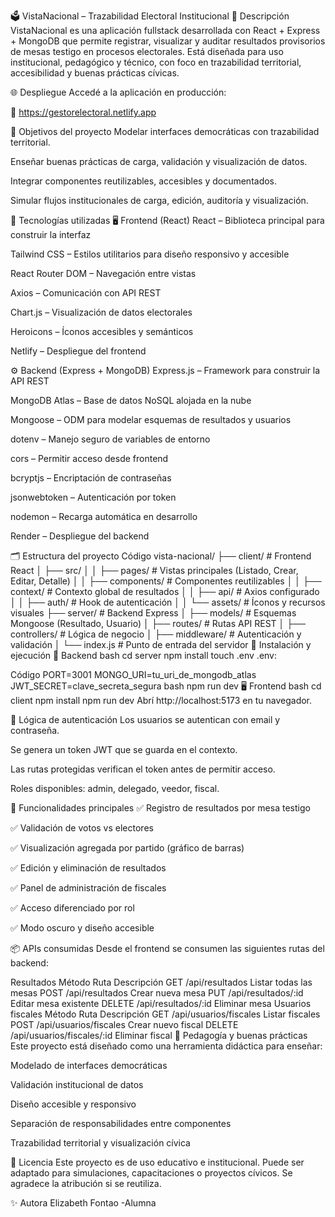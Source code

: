 🗳️ VistaNacional – Trazabilidad Electoral Institucional
📌 Descripción
VistaNacional es una aplicación fullstack desarrollada con React + Express + MongoDB que permite registrar, visualizar y auditar resultados provisorios de mesas testigo en procesos electorales. Está diseñada para uso institucional, pedagógico y técnico, con foco en trazabilidad territorial, accesibilidad y buenas prácticas cívicas.

🌐 Despliegue
Accedé a la aplicación en producción:

🔗 https://gestorelectoral.netlify.app

🧠 Objetivos del proyecto
Modelar interfaces democráticas con trazabilidad territorial.

Enseñar buenas prácticas de carga, validación y visualización de datos.

Integrar componentes reutilizables, accesibles y documentados.

Simular flujos institucionales de carga, edición, auditoría y visualización.

🧩 Tecnologías utilizadas
🖥️ Frontend (React)
React – Biblioteca principal para construir la interfaz

Tailwind CSS – Estilos utilitarios para diseño responsivo y accesible

React Router DOM – Navegación entre vistas

Axios – Comunicación con API REST

Chart.js – Visualización de datos electorales

Heroicons – Íconos accesibles y semánticos

Netlify – Despliegue del frontend

⚙️ Backend (Express + MongoDB)
Express.js – Framework para construir la API REST

MongoDB Atlas – Base de datos NoSQL alojada en la nube

Mongoose – ODM para modelar esquemas de resultados y usuarios

dotenv – Manejo seguro de variables de entorno

cors – Permitir acceso desde frontend

bcryptjs – Encriptación de contraseñas

jsonwebtoken – Autenticación por token

nodemon – Recarga automática en desarrollo

Render – Despliegue del backend

🗂️ Estructura del proyecto
Código
vista-nacional/
├── client/              # Frontend React
│   ├── src/
│   │   ├── pages/       # Vistas principales (Listado, Crear, Editar, Detalle)
│   │   ├── components/  # Componentes reutilizables
│   │   ├── context/     # Contexto global de resultados
│   │   ├── api/         # Axios configurado
│   │   ├── auth/        # Hook de autenticación
│   │   └── assets/      # Íconos y recursos visuales
├── server/              # Backend Express
│   ├── models/          # Esquemas Mongoose (Resultado, Usuario)
│   ├── routes/          # Rutas API REST
│   ├── controllers/     # Lógica de negocio
│   ├── middleware/      # Autenticación y validación
│   └── index.js         # Punto de entrada del servidor
🚀 Instalación y ejecución
🔧 Backend
bash
cd server
npm install
touch .env
.env:

Código
PORT=3001
MONGO_URI=tu_uri_de_mongodb_atlas
JWT_SECRET=clave_secreta_segura
bash
npm run dev
🖥️ Frontend
bash
cd client
npm install
npm run dev
Abrí http://localhost:5173 en tu navegador.

🔐 Lógica de autenticación
Los usuarios se autentican con email y contraseña.

Se genera un token JWT que se guarda en el contexto.

Las rutas protegidas verifican el token antes de permitir acceso.

Roles disponibles: admin, delegado, veedor, fiscal.

🧪 Funcionalidades principales
✅ Registro de resultados por mesa testigo

✅ Validación de votos vs electores

✅ Visualización agregada por partido (gráfico de barras)

✅ Edición y eliminación de resultados

✅ Panel de administración de fiscales

✅ Acceso diferenciado por rol

✅ Modo oscuro y diseño accesible

📦 APIs consumidas
Desde el frontend se consumen las siguientes rutas del backend:

Resultados
Método	Ruta	Descripción
GET	/api/resultados	Listar todas las mesas
POST	/api/resultados	Crear nueva mesa
PUT	/api/resultados/:id	Editar mesa existente
DELETE	/api/resultados/:id	Eliminar mesa
Usuarios fiscales
Método	Ruta	Descripción
GET	/api/usuarios/fiscales	Listar fiscales
POST	/api/usuarios/fiscales	Crear nuevo fiscal
DELETE	/api/usuarios/fiscales/:id	Eliminar fiscal
🧠 Pedagogía y buenas prácticas
Este proyecto está diseñado como una herramienta didáctica para enseñar:

Modelado de interfaces democráticas

Validación institucional de datos

Diseño accesible y responsivo

Separación de responsabilidades entre componentes

Trazabilidad territorial y visualización cívica

📄 Licencia
Este proyecto es de uso educativo e institucional. Puede ser adaptado para simulaciones, capacitaciones o proyectos cívicos. Se agradece la atribución si se reutiliza.

✨ Autora
Elizabeth Fontao -Alumna 
 
 

